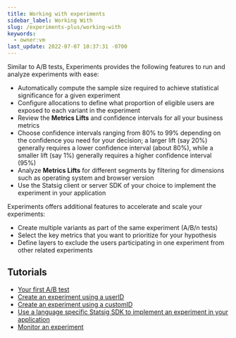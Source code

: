 ```yaml
---
title: Working with experiments
sidebar_label: Working With
slug: /experiments-plus/working-with
keywords:
  - owner:vm
last_update: 2022-07-07 10:37:31 -0700
---
```


Similar to A/B tests, Experiments provides the following features to run and analyze experiments with ease:
 - Automatically compute the sample size required to achieve statistical significance for a given experiment  
 - Configure allocations to define what proportion of eligible users are exposed to each variant in the experiment
 - Review the **Metrics Lifts** and confidence intervals for all your business metrics
 - Choose confidence intervals ranging from 80% to 99% depending on the confidence you need for your decision; a larger lift (say 20%) generally requires a lower confidence interval (about 80%), while a smaller lift (say 1%) generally requires a higher confidence interval (95%)
 - Analyze **Metrics Lifts** for different segments by filtering for dimensions such as operating system and browser version
 - Use the Statsig client or server SDK of your choice to implement the experiment in your application

Experiments offers additional features to accelerate and scale your experiments:
 - Create multiple variants as part of the same experiment (A/B/n tests)
 - Select the key metrics that you want to prioritize for your hypothesis 
 - Define layers to exclude the users participating in one experiment from other related experiments

## Tutorials
- [Your first A/B test](/guides/abn-tests)
- [Create an experiment using a userID](/experiments-plus/create-new)
- [Create an experiment using a customID](/guides/experiment-on-custom-id-types)
- [Use a language specific Statsig SDK to implement an experiment in your application](/experiments-plus/implement)
- [Monitor an experiment](/experiments-plus/monitor)
 
